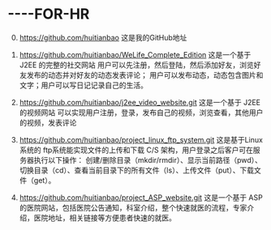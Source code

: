 # ----FOR-HR
0.  https://github.com/huitianbao
    这是我的GitHub地址

1.  https://github.com/huitianbao/WeLife_Complete_Edition
    这是一个基于 J2EE 的完整的社交网站
    用户可以先注册，然后登陆，然后添加好友，浏览好友发布的动态并对好友的动态发表评论；
    用户可以发布动态，动态包含图片和文字；用户可以写日记记录自己的生活。


2.  https://github.com/huitianbao/j2ee_video_website.git
    这是一个基于 J2EE的视频网站
    可以实现用户注册，登录，发布自己的视频，浏览查看，其他用户的视频，发表评论
    
    
    
3.  https://github.com/huitianbao/project_linux_ftp_system.git
    这是基于Linux系统的 ftp系统能实现文件的上传和下载
    C/S 架构，用户登录之后客户可在服务器执行以下操作：
    创建/删除目录（mkdir/rmdir）、显示当前路径（pwd）、切换目录（cd）、查看当前目录下的所有文件（ls）、上传文件（put）、下载文件（get）。

4.  https://github.com/huitianbao/project_ASP_website.git
    这是一个基于 ASP的医院网站，包括医院公告通知，科室介绍，整个快速就医的流程，专家介绍，医院地址，相关链接等方便患者快速的就医。
